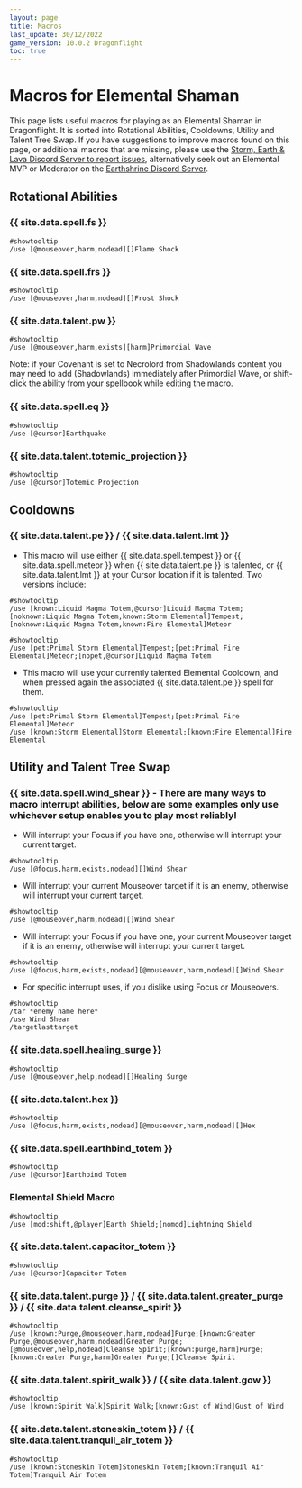 ```yaml
---
layout: page
title: Macros
last_update: 30/12/2022 
game_version: 10.0.2 Dragonflight
toc: true
---
```


# Macros for Elemental Shaman

This page lists useful macros for playing as an Elemental Shaman in Dragonflight. It is sorted into Rotational Abilities, Cooldowns, Utility and Talent Tree Swap.
If you have suggestions to improve macros found on this page, or additional macros that are missing, please use the [Storm, Earth & Lava Discord Server to report issues](https://discord.gg/y5dUf3PWrU), alternatively seek out an Elemental MVP or Moderator on the [Earthshrine Discord Server](https://discord.gg/pGkPDzh7rP).

## Rotational Abilities

### {{ site.data.spell.fs }}
```
#showtooltip 
/use [@mouseover,harm,nodead][]Flame Shock
```

### {{ site.data.spell.frs }}
```
#showtooltip 
/use [@mouseover,harm,nodead][]Frost Shock
```

### {{ site.data.talent.pw }}
```
#showtooltip
/use [@mouseover,harm,exists][harm]Primordial Wave
```
Note: if your Covenant is set to Necrolord from Shadowlands content you may need to add (Shadowlands) immediately after Primordial Wave, or shift-click the ability from your spellbook while editing the macro.

### {{ site.data.spell.eq }}
```
#showtooltip
/use [@cursor]Earthquake
```

### {{ site.data.talent.totemic_projection }}
```
#showtooltip
/use [@cursor]Totemic Projection
```

## Cooldowns

### {{ site.data.talent.pe }} / {{ site.data.talent.lmt }}
- This macro will use either {{ site.data.spell.tempest }} or {{ site.data.spell.meteor }} when {{ site.data.talent.pe }} is talented, or {{ site.data.talent.lmt }} at your Cursor location if it is talented. Two versions include:
```
#showtooltip
/use [known:Liquid Magma Totem,@cursor]Liquid Magma Totem;[noknown:Liquid Magma Totem,known:Storm Elemental]Tempest;[noknown:Liquid Magma Totem,known:Fire Elemental]Meteor
```
```
#showtooltip
/use [pet:Primal Storm Elemental]Tempest;[pet:Primal Fire Elemental]Meteor;[nopet,@cursor]Liquid Magma Totem
```

- This macro will use your currently talented Elemental Cooldown, and when pressed again the associated {{ site.data.talent.pe }} spell for them.
```
#showtooltip
/use [pet:Primal Storm Elemental]Tempest;[pet:Primal Fire Elemental]Meteor
/use [known:Storm Elemental]Storm Elemental;[known:Fire Elemental]Fire Elemental
```

## Utility and Talent Tree Swap

### {{ site.data.spell.wind_shear }} - There are many ways to macro interrupt abilities, below are some examples only use whichever setup enables you to play most reliably!

- Will interrupt your Focus if you have one, otherwise will interrupt your current target. 
```
#showtooltip
/use [@focus,harm,exists,nodead][]Wind Shear
```
- Will interrupt your current Mouseover target if it is an enemy, otherwise will interrupt your current target. 
```
#showtooltip
/use [@mouseover,harm,nodead][]Wind Shear
```
- Will interrupt your Focus if you have one, your current Mouseover target if it is an enemy, otherwise will interrupt your current target. 
```
#showtooltip
/use [@focus,harm,exists,nodead][@mouseover,harm,nodead][]Wind Shear
```
- For specific interrupt uses, if you dislike using Focus or Mouseovers. 
```
#showtooltip
/tar *enemy name here*
/use Wind Shear
/targetlasttarget
```

### {{ site.data.spell.healing_surge }}
```
#showtooltip
/use [@mouseover,help,nodead][]Healing Surge
```

### {{ site.data.talent.hex }}
```
#showtooltip
/use [@focus,harm,exists,nodead][@mouseover,harm,nodead][]Hex
```

### {{ site.data.spell.earthbind_totem }}
```
#showtooltip
/use [@cursor]Earthbind Totem
```

### Elemental Shield Macro
```
#showtooltip
/use [mod:shift,@player]Earth Shield;[nomod]Lightning Shield
```

### {{ site.data.talent.capacitor_totem }}
```
#showtooltip
/use [@cursor]Capacitor Totem
```

### {{ site.data.talent.purge }} / {{ site.data.talent.greater_purge }} / {{ site.data.talent.cleanse_spirit }}
```
#showtooltip
/use [known:Purge,@mouseover,harm,nodead]Purge;[known:Greater Purge,@mouseover,harm,nodead]Greater Purge;[@mouseover,help,nodead]Cleanse Spirit;[known:purge,harm]Purge;[known:Greater Purge,harm]Greater Purge;[]Cleanse Spirit
```

### {{ site.data.talent.spirit_walk }} / {{ site.data.talent.gow }}
```
#showtooltip
/use [known:Spirit Walk]Spirit Walk;[known:Gust of Wind]Gust of Wind
```

### {{ site.data.talent.stoneskin_totem }} / {{ site.data.talent.tranquil_air_totem }}
```
#showtooltip
/use [known:Stoneskin Totem]Stoneskin Totem;[known:Tranquil Air Totem]Tranquil Air Totem
```

